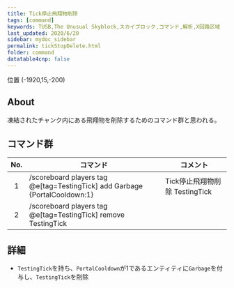 ```yaml
---
title: Tick停止飛翔物削除
tags: [command]
keywords: TUSB,The Unusual Skyblock,スカイブロック,コマンド,解析,X回路区域
last_updated: 2020/6/20
sidebar: mydoc_sidebar
permalink: tickStopDelete.html
folder: command
datatable4cnp: false
---
```


<span class="label label-primary">位置 (-1920,15,-200)</span>

## About

凍結されたチャンク内にある飛翔物を削除するためのコマンド群と思われる。

## コマンド群

|No.|コマンド|コメント|
|:-:|-|-|
|1|/scoreboard players tag @e[tag=TestingTick] add Garbage {PortalCooldown:1}|Tick停止飛翔物削除 TestingTick|
|2|/scoreboard players tag @e[tag=TestingTick] remove TestingTick|

## 詳細

- `TestingTick`を持ち、`PortalCooldown`が1であるエンティティに`Garbage`を付与し、`TestingTick`を削除
